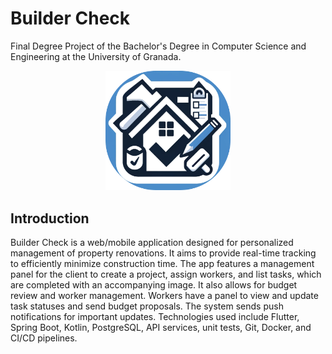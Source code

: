 # Builder Check

Final Degree Project of the Bachelor's Degree in Computer Science and Engineering at the University of Granada.

<p align="center">
  <img src="images/logo-appbar.png" alt="Application Logo" width="200">
</p>

## Introduction

Builder Check is a web/mobile application designed for personalized management of property 
renovations. It aims to provide real-time tracking to efficiently minimize construction time. 
The app features a management panel for the client to create a project, assign workers, and list 
tasks, which are completed with an accompanying image. It also allows for budget review and worker 
management. Workers have a panel to view and update task statuses and send budget proposals. 
The system sends push notifications for important updates. Technologies used include Flutter, 
Spring Boot, Kotlin, PostgreSQL, API services, unit tests, Git, Docker, and CI/CD pipelines.

